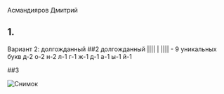 
Асмандияров Дмитрий 
## 1.

Вариант 2: долгожданный
##2
долгожданный
|||| | |||| - 9 уникальных букв 
д-2
о-2
н-2
л-1
г-1
ж-1
д-1
а-1
ы-1
й-1

##3

![Снимок](https://github.com/user-attachments/assets/76473105-f588-465f-a1b7-2117ab1b3c9d)


